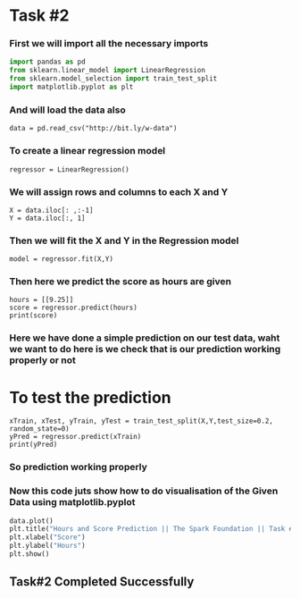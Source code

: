 # Task #2

### First we will import all the necessary imports 
```python
import pandas as pd
from sklearn.linear_model import LinearRegression
from sklearn.model_selection import train_test_split
import matplotlib.pyplot as plt
```
### And will load the data also
```
data = pd.read_csv("http://bit.ly/w-data")
```


### To create a linear regression model
```
regressor = LinearRegression()
```
### We will assign rows and columns to each X and Y

```
X = data.iloc[: ,:-1]
Y = data.iloc[:, 1]
```

### Then we will fit the X and Y in the Regression model

```
model = regressor.fit(X,Y)
```
### Then here we predict the score as hours are given

```
hours = [[9.25]]
score = regressor.predict(hours)
print(score)
```
### Here we have done a simple prediction on our test data, waht we want to do here is we check that is our prediction working properly or not
# To test the prediction
```
xTrain, xTest, yTrain, yTest = train_test_split(X,Y,test_size=0.2, random_state=0)
yPred = regressor.predict(xTrain)
print(yPred)
```

### So prediction working properly

### Now this code juts show how to do visualisation of the Given Data using matplotlib.pyplot
```python
data.plot()
plt.title("Hours and Score Prediction || The Spark Foundation || Task #1")
plt.xlabel("Score")
plt.ylabel("Hours")
plt.show()
```



## Task#2 Completed Successfully






